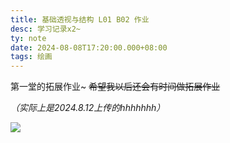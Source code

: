 ```yaml
---
title: 基础透视与结构 L01 B02 作业
desc: 学习记录x2~
ty: note
date: 2024-08-08T17:20:00.000+08:00
tags: 绘画
---
```


第一堂的拓展作业~ ~~希望我以后还会有时间做拓展作业~~

*（实际上是2024.8.12上传的hhhhhhh）*

![](https://oss.443eb9.dev/islandsmedia/11/work.png)
